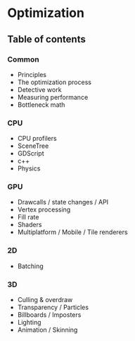 # Optimization
## Table of contents

### Common
* Principles
* The optimization process
* Detective work
* Measuring performance
* Bottleneck math
### CPU
* CPU profilers
* SceneTree
* GDScript
* c++
* Physics
### GPU
* Drawcalls / state changes / API
* Vertex processing
* Fill rate
* Shaders
* Multiplatform / Mobile / Tile renderers

### 2D
* Batching
### 3D
* Culling & overdraw
* Transparency / Particles
* Billboards / Imposters
* Lighting
* Animation / Skinning
